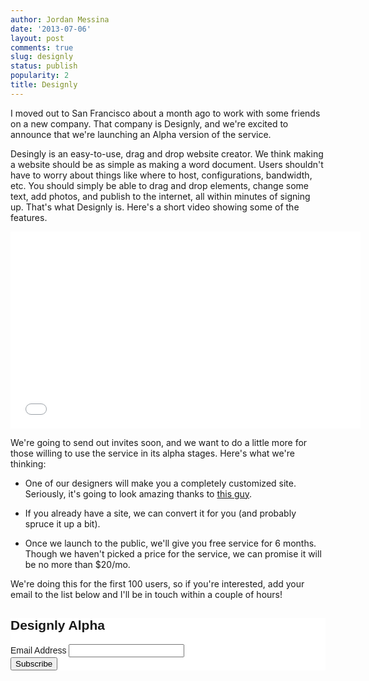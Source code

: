 ```yaml
---
author: Jordan Messina
date: '2013-07-06'
layout: post
comments: true
slug: designly
status: publish
popularity: 2
title: Designly
---
```


I moved out to San Francisco about a month ago to work with some friends on a new company. That company is Designly, and we're excited to announce that we're launching an Alpha version of the service. 

Desingly is an easy-to-use, drag and drop website creator. We think making a website should be as simple as making a word document. Users shouldn't have to worry about things like where to host, configurations, bandwidth, etc. You should simply be able to drag and drop elements, change some text, add photos, and publish to the internet, all within minutes of signing up. That's what Designly is. Here's a short video showing some of the features.

<iframe width="560" height="315" src="//www.youtube.com/embed/z9Wx7zqljRw" frameborder="0" allowfullscreen></iframe>

We're going to send out invites soon, and we want to do a little more for those willing to use the service in its alpha stages. Here's what we're thinking:

 
- One of our designers will make you a completely customized site. Seriously, it's going to look amazing thanks to <a href="http://nathanspeller.heroku.com" target="_blank">this guy</a>.


- If you already have a site, we can convert it for you (and probably spruce it up a bit).

 
- Once we launch to the public, we'll give you free service for 6 months. Though we haven't picked a price for the service, we can promise it will be no more than $20/mo.

 
We're doing this for the first 100 users, so if you're interested, add your email to the list below and I'll be in touch within a couple of hours!

<link href="http://cdn-images.mailchimp.com/embedcode/classic-081711.css" rel="stylesheet" type="text/css">
<style type="text/css">
	#mc_embed_signup{background:#fff; clear:left; font:14px Helvetica,Arial,sans-serif; }
	/* Add your own MailChimp form style overrides in your site stylesheet or in this style block.
	   We recommend moving this block and the preceding CSS link to the HEAD of your HTML file. */
</style>
<div id="mc_embed_signup">
<form action="http://quotab.us6.list-manage.com/subscribe/post?u=69fb41422a93005ad702041a2&amp;id=992725d210" method="post" id="mc-embedded-subscribe-form" name="mc-embedded-subscribe-form" class="validate" target="_blank" novalidate>
	<h2>Designly Alpha</h2>
<div class="mc-field-group">
	<label for="mce-EMAIL">Email Address </label>
	<input type="email" value="" name="EMAIL" class="required email" id="mce-EMAIL">
</div>
	<div id="mce-responses" class="clear">
		<div class="response" id="mce-error-response" style="display:none"></div>
		<div class="response" id="mce-success-response" style="display:none"></div>
	</div>	<div class="clear"><input type="submit" value="Subscribe" name="subscribe" id="mc-embedded-subscribe" class="button"></div>
</form>
</div>
